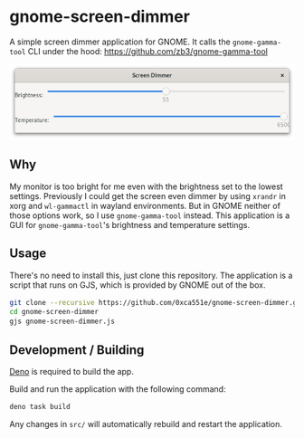 # gnome-screen-dimmer

A simple screen dimmer application for GNOME. It calls the `gnome-gamma-tool`
CLI under the hood: https://github.com/zb3/gnome-gamma-tool

![Screenshot of gnome-screen-dimmer](./screenshot.png)

## Why

My monitor is too bright for me even with the brightness set to the lowest
settings. Previously I could get the screen even dimmer by using `xrandr` in
xorg and `wl-gammactl` in wayland environments. But in GNOME neither of those
options work, so I use `gnome-gamma-tool` instead. This application is a GUI for
`gnome-gamma-tool`'s brightness and temperature settings.

## Usage

There's no need to install this, just clone this repository. The application is
a script that runs on GJS, which is provided by GNOME out of the box.

```sh
git clone --recursive https://github.com/0xca551e/gnome-screen-dimmer.git
cd gnome-screen-dimmer
gjs gnome-screen-dimmer.js
```

## Development / Building

[Deno](https://deno.com/) is required to build the app.

Build and run the application with the following command:

```sh
deno task build
```

Any changes in `src/` will automatically rebuild and restart the application.
